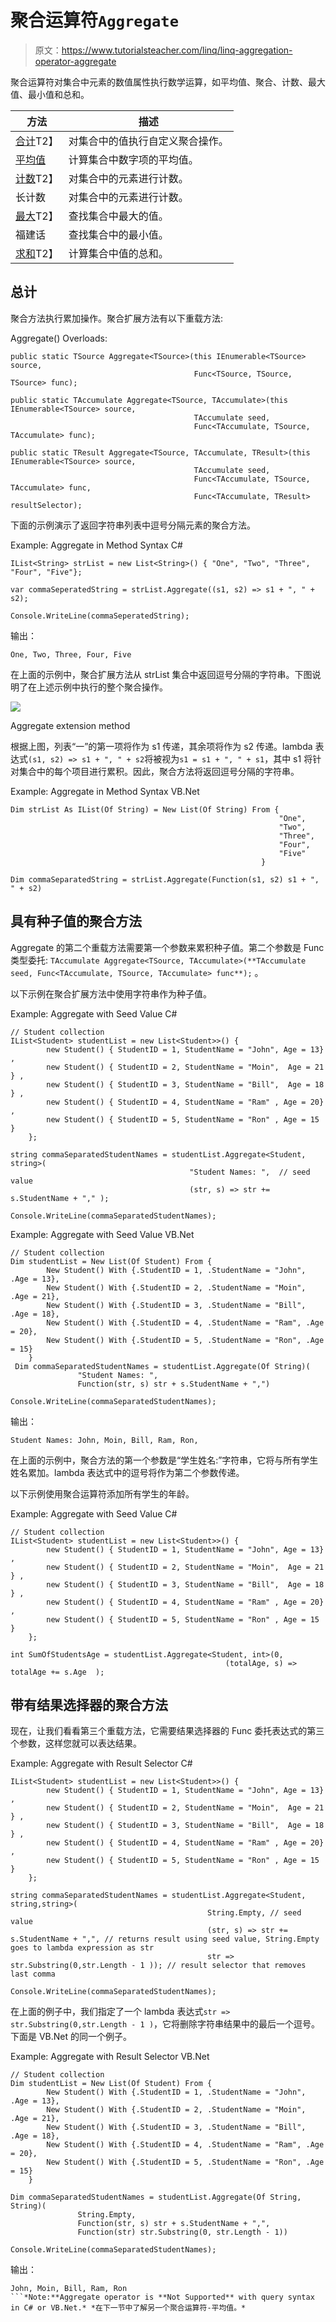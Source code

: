 # 聚合运算符`Aggregate`

> 原文：<https://www.tutorialsteacher.com/linq/linq-aggregation-operator-aggregate>

聚合运算符对集合中元素的数值属性执行数学运算，如平均值、聚合、计数、最大值、最小值和总和。

| 方法 | 描述 |
| --- | --- |
| [合计](#aggregate)T2】 | 对集合中的值执行自定义聚合操作。 |
| [平均值](/linq/linq-aggregation-operator-average) | 计算集合中数字项的平均值。 |
| [计数](/linq/linq-aggregation-operator-count)T2】 | 对集合中的元素进行计数。 |
| 长计数 | 对集合中的元素进行计数。 |
| [最大](/linq/linq-aggregation-operator-max)T2】 | 查找集合中最大的值。 |
| 福建话 | 查找集合中的最小值。 |
| [求和](/linq/linq-aggregation-operator-sum)T2】 | 计算集合中值的总和。 |

## 总计

聚合方法执行累加操作。聚合扩展方法有以下重载方法:

Aggregate() Overloads:

```
public static TSource Aggregate<TSource>(this IEnumerable<TSource> source, 
                                         Func<TSource, TSource, TSource> func);

public static TAccumulate Aggregate<TSource, TAccumulate>(this IEnumerable<TSource> source, 
                                         TAccumulate seed, 
                                         Func<TAccumulate, TSource, TAccumulate> func);

public static TResult Aggregate<TSource, TAccumulate, TResult>(this IEnumerable<TSource> source, 
                                         TAccumulate seed, 
                                         Func<TAccumulate, TSource, TAccumulate> func, 
                                         Func<TAccumulate, TResult> resultSelector);

```

下面的示例演示了返回字符串列表中逗号分隔元素的聚合方法。

Example: Aggregate in Method Syntax C#

```
IList<String> strList = new List<String>() { "One", "Two", "Three", "Four", "Five"};

var commaSeperatedString = strList.Aggregate((s1, s2) => s1 + ", " + s2);

Console.WriteLine(commaSeperatedString);
```

输出：

```
One, Two, Three, Four, Five
```

在上面的示例中，聚合扩展方法从 strList 集合中返回逗号分隔的字符串。下图说明了在上述示例中执行的整个聚合操作。

[![](img/057527e7114dc2885ddf698ae56b4d5c.png)](../../Content/images/linq/linq-aggregate-1.png)

Aggregate extension method



根据上图，列表“一”的第一项将作为 s1 传递，其余项将作为 s2 传递。lambda 表达式`(s1, s2) => s1 + ", " + s2`将被视为`s1 = s1 + ", " + s1`，其中 s1 将针对集合中的每个项目进行累积。因此，聚合方法将返回逗号分隔的字符串。

Example: Aggregate in Method Syntax VB.Net

```
Dim strList As IList(Of String) = New List(Of String) From {
                                                            "One", 
                                                            "Two", 
                                                            "Three", 
                                                            "Four", 
                                                            "Five"
                                                        }

Dim commaSeparatedString = strList.Aggregate(Function(s1, s2) s1 + ", " + s2)
```

## 具有种子值的聚合方法

Aggregate 的第二个重载方法需要第一个参数来累积种子值。第二个参数是 Func 类型委托:
`TAccumulate Aggregate<TSource, TAccumulate>(**TAccumulate seed, Func<TAccumulate, TSource, TAccumulate> func**);` 。

以下示例在聚合扩展方法中使用字符串作为种子值。

Example: Aggregate with Seed Value C#

```
// Student collection
IList<Student> studentList = new List<Student>>() { 
        new Student() { StudentID = 1, StudentName = "John", Age = 13} ,
        new Student() { StudentID = 2, StudentName = "Moin",  Age = 21 } ,
        new Student() { StudentID = 3, StudentName = "Bill",  Age = 18 } ,
        new Student() { StudentID = 4, StudentName = "Ram" , Age = 20} ,
        new Student() { StudentID = 5, StudentName = "Ron" , Age = 15 } 
    };

string commaSeparatedStudentNames = studentList.Aggregate<Student, string>(
                                        "Student Names: ",  // seed value
                                        (str, s) => str += s.StudentName + "," ); 

Console.WriteLine(commaSeparatedStudentNames);
```

Example: Aggregate with Seed Value VB.Net

```
// Student collection
Dim studentList = New List(Of Student) From {
        New Student() With {.StudentID = 1, .StudentName = "John", .Age = 13},
        New Student() With {.StudentID = 2, .StudentName = "Moin", .Age = 21},
        New Student() With {.StudentID = 3, .StudentName = "Bill", .Age = 18},
        New Student() With {.StudentID = 4, .StudentName = "Ram", .Age = 20},
        New Student() With {.StudentID = 5, .StudentName = "Ron", .Age = 15}
    }
 Dim commaSeparatedStudentNames = studentList.Aggregate(Of String)(
               "Student Names: ", 
               Function(str, s) str + s.StudentName + ",")

Console.WriteLine(commaSeparatedStudentNames);
```

输出：

```
Student Names: John, Moin, Bill, Ram, Ron,
```

在上面的示例中，聚合方法的第一个参数是“学生姓名:”字符串，它将与所有学生姓名累加。lambda 表达式中的逗号将作为第二个参数传递。

以下示例使用聚合运算符添加所有学生的年龄。

Example: Aggregate with Seed Value C#

```
// Student collection
IList<Student> studentList = new List<Student>>() { 
        new Student() { StudentID = 1, StudentName = "John", Age = 13} ,
        new Student() { StudentID = 2, StudentName = "Moin",  Age = 21 } ,
        new Student() { StudentID = 3, StudentName = "Bill",  Age = 18 } ,
        new Student() { StudentID = 4, StudentName = "Ram" , Age = 20} ,
        new Student() { StudentID = 5, StudentName = "Ron" , Age = 15 } 
    };

int SumOfStudentsAge = studentList.Aggregate<Student, int>(0, 
                                                (totalAge, s) => totalAge += s.Age  );
```

## 带有结果选择器的聚合方法

现在，让我们看看第三个重载方法，它需要结果选择器的 Func 委托表达式的第三个参数，这样您就可以表达结果。

Example: Aggregate with Result Selector C#

```
IList<Student> studentList = new List<Student>>() { 
        new Student() { StudentID = 1, StudentName = "John", Age = 13} ,
        new Student() { StudentID = 2, StudentName = "Moin",  Age = 21 } ,
        new Student() { StudentID = 3, StudentName = "Bill",  Age = 18 } ,
        new Student() { StudentID = 4, StudentName = "Ram" , Age = 20} ,
        new Student() { StudentID = 5, StudentName = "Ron" , Age = 15 } 
    };

string commaSeparatedStudentNames = studentList.Aggregate<Student, string,string>(
                                            String.Empty, // seed value
                                            (str, s) => str += s.StudentName + ",", // returns result using seed value, String.Empty goes to lambda expression as str
                                            str => str.Substring(0,str.Length - 1 )); // result selector that removes last comma

Console.WriteLine(commaSeparatedStudentNames);
```

在上面的例子中，我们指定了一个 lambda 表达式`str => str.Substring(0,str.Length - 1 )`，它将删除字符串结果中的最后一个逗号。下面是 VB.Net 的同一个例子。

Example: Aggregate with Result Selector VB.Net

```
// Student collection
Dim studentList = New List(Of Student) From {
        New Student() With {.StudentID = 1, .StudentName = "John", .Age = 13},
        New Student() With {.StudentID = 2, .StudentName = "Moin", .Age = 21},
        New Student() With {.StudentID = 3, .StudentName = "Bill", .Age = 18},
        New Student() With {.StudentID = 4, .StudentName = "Ram", .Age = 20},
        New Student() With {.StudentID = 5, .StudentName = "Ron", .Age = 15}
    }

Dim commaSeparatedStudentNames = studentList.Aggregate(Of String, String)(
               String.Empty, 
               Function(str, s) str + s.StudentName + ",", 
               Function(str) str.Substring(0, str.Length - 1)) 

Console.WriteLine(commaSeparatedStudentNames);
```

输出：

```
John, Moin, Bill, Ram, Ron
```*Note:**Aggregate operator is **Not Supported** with query syntax in C# or VB.Net.* *在下一节中了解另一个聚合运算符-平均值。*